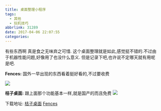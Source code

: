 ```yaml
---
title: 桌面整理小程序
tags:
  - 其他
  - 玩机技巧
abbrlink: 31289
date: 2017-04-06 22:07:55
categories:
---
```


有些东西啊 真是食之无味弃之可惜.
这个桌面整理就是如此,感觉挺不错的.不过由于机器性能问题,好像用了也没什么意义.
但是记录下吧,也许说不定哪天就有用呢 是吧.

**Fences:**  国外一早出现的东西看着挺好看的,不过要收费

![](http://www.stardock.com/products/fences/images/fences3/Fences3_SideBySide.jpg)

**桔子桌面:** 跟上面那个功能基本一样,就是国产的而且免费
![](http://www.juzizm.com/images/main.jpg)

下载地址:
[桔子桌面](http://www.juzizm.com/)
[Fences](http://www.stardock.com/products/fences/)
